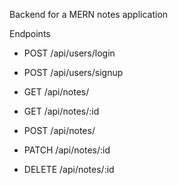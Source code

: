 Backend for a MERN notes application

Endpoints
- POST /api/users/login
- POST /api/users/signup

- GET       /api/notes/
- GET       /api/notes/:id
- POST      /api/notes/
- PATCH     /api/notes/:id
- DELETE    /api/notes/:id